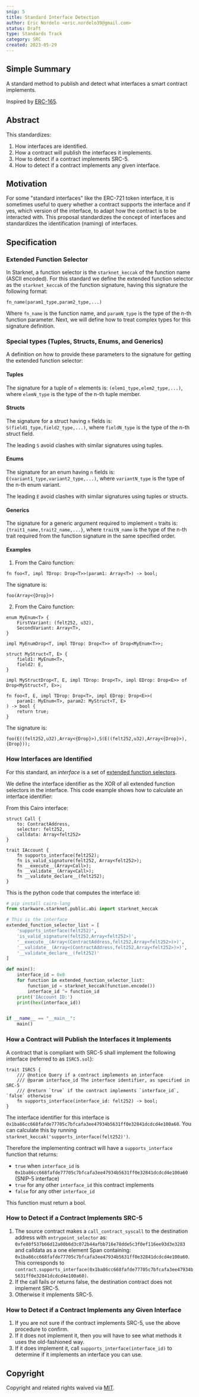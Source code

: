 ```yaml
---
snip: 5
title: Standard Interface Detection
author: Eric Nordelo <eric.nordelo39@gmail.com>
status: Draft
type: Standards Track
category: SRC
created: 2023-05-29
---
```


## Simple Summary

A standard method to publish and detect what interfaces a smart contract implements.

Inspired by [ERC-165](https://eips.ethereum.org/EIPS/eip-165).

## Abstract

This standardizes:

1. How interfaces are identified.
2. How a contract will publish the interfaces it implements.
3. How to detect if a contract implements SRC-5.
4. How to detect if a contract implements any given interface.


## Motivation

For some "standard interfaces" like the ERC-721 token interface, it is sometimes useful to query whether a contract supports the interface and if yes, which version of the interface, to adapt how the contract is to be interacted with. This proposal standardizes the concept of interfaces and standardizes the identification (naming) of interfaces.

## Specification

### Extended Function Selector

In Starknet, a function selector is the `starknet_keccak` of the function name (ASCII encoded). For this standard we define the extended function selector as the `starknet_keccak` of the function signature, having this signature the following format:

```
fn_name(param1_type,param2_type,...)
```

Where `fn_name` is the function name, and `paramN_type` is the type of the n-th function parameter. Next, we will define how to treat complex types for this signature definition.

### Special types (Tuples, Structs, Enums, and Generics)

A definition on how to provide these parameters to the signature for getting the extended function selector:

#### Tuples

The signature for a tuple of `n` elements is: `(elem1_type,elem2_type,...)`, where `elemN_type` is the type of the n-th tuple member.

#### Structs

The signature for a struct having `n` fields is: `S(field1_type,field2_type,...)`, where `fieldN_type` is the type of the n-th struct field.

The leading `S` avoid clashes with similar signatures using tuples.

#### Enums

The signature for an enum having `n` fields is: `E(variant1_type,variant2_type,...)`, where `variantN_type` is the type of the n-th enum variant.

The leading `E` avoid clashes with similar signatures using tuples or structs.

#### Generics

The signature for a generic argument required to implement `n` traits is: `{trait1_name,trait2_name,...}`, where `traitN_name` is the type of the n-th trait required from the function signature in the same specified order.

#### Examples

1. From the Cairo function:

```cairo
fn foo<T, impl TDrop: Drop<T>>(param1: Array<T>) -> bool;
```

The signature is:

```cairo
foo(Array<{Drop}>)
```

2. From the Cairo function:

```cairo
enum MyEnum<T> {
    FirstVariant: (felt252, u32),
    SecondVariant: Array<T>,
}

impl MyEnumDrop<T, impl TDrop: Drop<T>> of Drop<MyEnum<T>>;

struct MyStruct<T, E> {
    field1: MyEnum<T>,
    field2: E,
}

impl MyStructDrop<T, E, impl TDrop: Drop<T>, impl EDrop: Drop<E>> of Drop<MyStruct<T, E>>;

fn foo<T, E, impl TDrop: Drop<T>, impl EDrop: Drop<E>>(
    param1: MyEnum<T>, param2: MyStruct<T, E>
) -> bool {
    return true;
}
```

The signature is:

```cairo
foo(E((felt252,u32),Array<{Drop}>),S(E((felt252,u32),Array<{Drop}>),{Drop}));
```

### How Interfaces are Identified

For this standard, an *interface* is a set of [extended function selectors](#extended-function-selector-efns).

We define the interface identifier as the XOR of all extended function selectors in the interface. This code example shows how to calculate an interface identifier:

From this Cairo interface:

```cairo
struct Call {
    to: ContractAddress,
    selector: felt252,
    calldata: Array<felt252>
}

trait IAccount {
    fn supports_interface(felt252);
    fn is_valid_signature(felt252, Array<felt252>);
    fn __execute__(Array<Call>);
    fn __validate__(Array<Call>);
    fn __validate_declare__(felt252);
}
```

This is the python code that computes the interface id:

```python
# pip install cairo-lang
from starkware.starknet.public.abi import starknet_keccak

# This is the interface
extended_function_selector_list = [
    'supports_interface(felt252)',
    'is_valid_signature(felt252,Array<felt252>)',
    '__execute__(Array<(ContractAddress,felt252,Array<felt252>)>)',
    '__validate__(Array<(ContractAddress,felt252,Array<felt252>)>)',
    '__validate_declare__(felt252)'
]

def main():
    interface_id = 0x0
    for function in extended_function_selector_list:
        function_id = starknet_keccak(function.encode())
        interface_id ^= function_id
    print('IAccount ID:')
    print(hex(interface_id))


if __name__ == "__main__":
    main()
```

### How a Contract will Publish the Interfaces it Implements

A contract that is compliant with SRC-5 shall implement the following interface (referred to as `ISRC5.sol`):

```cairo
trait ISRC5 {
    /// @notice Query if a contract implements an interface
    /// @param interface_id The interface identifier, as specified in SRC-5
    /// @return `true` if the contract implements `interface_id`, `false` otherwise
    fn supports_interface(interface_id: felt252) -> bool;
}
```

The interface identifier for this interface is `0x1ba86cc668fafde77705c7bfcafa3ee47934b5631ff0e32841dcdcd4e100a60`. You can calculate this by running `starknet_keccak('supports_interface(felt252)')`.

Therefore the implementing contract will have a `supports_interface` function that returns:

- `true` when `interface_id` is `0x1ba86cc668fafde77705c7bfcafa3ee47934b5631ff0e32841dcdcd4e100a60` (SNIP-5 interface)
- `true` for any other `interface_id` this contract implements
- `false` for any other `interface_id`

This function must return a bool.

### How to Detect if a Contract Implements SRC-5

1. The source contract makes a `call_contract_syscall` to the destination address with `entrypoint_selector` as: `0xfe80f537b66d12a00b6d3c072b44afbb716e78dde5c3f0ef116ee93d3e3283` and calldata as a one element Span containing: `0x1ba86cc668fafde77705c7bfcafa3ee47934b5631ff0e32841dcdcd4e100a60`. This corresponds to `contract.supports_interface(0x1ba86cc668fafde77705c7bfcafa3ee47934b5631ff0e32841dcdcd4e100a60)`.
2. If the call fails or returns false, the destination contract does not implement SRC-5.
5. Otherwise it implements SRC-5.

### How to Detect if a Contract Implements any Given Interface

1. If you are not sure if the contract implements SRC-5, use the above procedure to confirm.
2. If it does not implement it, then you will have to see what methods it uses the old-fashioned way.
3. If it does implement it, call `supports_interface(interface_id)` to determine if it implements an interface you can use.

## Copyright

Copyright and related rights waived via [MIT](../LICENSE).
